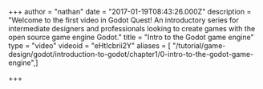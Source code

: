 +++
author = "nathan"
date = "2017-01-19T08:43:26.000Z"
description = "Welcome to the first video in Godot Quest! An introductory series for intermediate designers and professionals looking to create games with the open source game engine Godot."
title = "Intro to the Godot game engine"
type = "video"
videoid = "eHtIcbrii2Y"
aliases = [ "/tutorial/game-design/godot/introduction-to-godot/chapter1/0-intro-to-the-godot-game-engine",]

+++